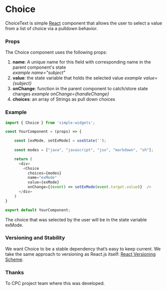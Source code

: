 # Choice

ChoiceText is simple [React] component that allows the user to select a value from a list of choice via a pulldown behavior.  

### Props
The Choice component uses the following props:

1.  **name**: A unique name for this field with corresponding name in the parent component's state    
    _example name="subject"_
2.  **value**: the state variable that holds the selected value 
    _example value={subject}_
3.  **onChange**: function in the parent component to catch/store state changes 
    _example onChange={handleChange}_
4.  **choices**: an array of Strings as pull down choices

### Example
```javascript
import { Choice } from 'simple-widgets';

const YourComponent = (props) => {

    const [exMode, setExMode] = useState('');
    
    const modes = ["java", "javascript", "jsx", "markdown", "sh"];  

    return (
      <div>
        <Choice 
          choices={modes} 
          name="exMode" 
          value={exMode} 
          onChange={(event) => setExMode(event.target.value)}  />
      </div>
    )
}

export default YourComponent;
```

The choice that was selected by the user will be in the state variable exMode.


### Versioning and Stability

We want Choice to be a stable dependency that’s easy to keep current. We take the same approach to versioning as React.js itself: [React Versioning Scheme](https://facebook.github.io/react/blog/2016/02/19/new-versioning-scheme.html).

### Thanks

To CPC project team where this was developed.

[React]: https://facebook.github.io/react
[build-badge]: https://img.shields.io/travis/ReactTraining/react-router/master.svg?style=flat-square
[build]: https://travis-ci.org/ReactTraining/react-router

[npm-badge]: https://img.shields.io/npm/v/react-router.svg?style=flat-square
[npm]: https://www.npmjs.org/package/react-router

[codecov-badge]: https://img.shields.io/codecov/c/github/ReactTraining/react-router/master.svg?style=flat-square
[codecov]: https://codecov.io/gh/ReactTraining/react-router

[discord-badge]: https://img.shields.io/badge/Discord-join%20chat%20%E2%86%92-738bd7.svg?style=flat-square
[discord]: https://discord.gg/0ZcbPKXt5bYaNQ46

